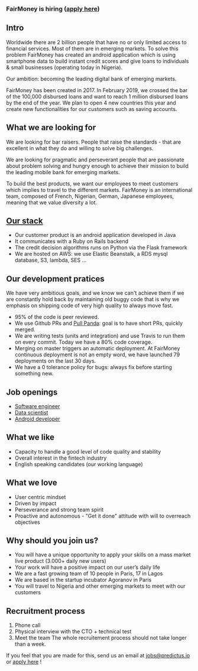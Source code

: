 ### FairMoney is hiring ([apply here](https://www.welcometothejungle.co/en/companies/fairmoney))

## Intro
Worldwide there are 2 billion people that have no or only limited access to financial services. Most of them are in emerging markets. To solve this problem FairMoney has created an android application which is using smartphone data to build instant credit scores and give loans to individuals & small businesses (operating today in Nigeria).

Our ambition: becoming the leading digital bank of emerging markets.

FairMoney has been created in 2017. In February 2019, we crossed the bar of the 100,000 disbursed loans and want to reach 1 million disbursed loans by the end of the year. We plan to open 4 new countries this year and create new functionalities for our customers such as saving accounts.

## What we are looking for
We are looking for bar raisers. People that raise the standards - that are excellent in what they do and willing to solve big challenges.

We are looking for pragmatic and perseverant people that are passionate about problem solving and hungry enough to achieve their mission to build the leading mobile bank for emerging markets.

To build the best products, we want our employees to meet customers which implies to travel to the different markets. FairMoney is an international team, composed of French, Nigerian, German, Japanese employees, meaning that we value diversity a lot.

## [Our stack](https://stackshare.io/predictus/predictus/)
- Our customer product is an android application developed in Java
- It communicates with a Ruby on Rails backend
- The credit decision algorithms runs on Python via the Flask framework
- We are hosted on AWS: we use Elastic Beanstalk, a RDS mysql database, S3, lambda, SES ...

## Our development pratices
We have very ambitious goals, and we know we can't achieve them if we are constantly hold back by maintaining old buggy code that is why we emphasis on shipping code of very high quality to always move fast.
- 95% of the code is peer reviewed.
- We use Github PRs and [Pull Panda](https://pullreminders.com/): goal is to have short PRs, quickly merged.
- We are writing tests (units and integration) and use Travis to run them on every commit. Today we have a 80% code coverage.
- Merging on master triggers an automatic deployment. At FairMoney continuous deployment is not an empty word, we have launched 79 deployments on the last 30 days.
- We have a 0 tolerance policy for bugs: always fix before starting something new.

## Job openings
- [Software engineer](https://github.com/predictus/jobs/blob/master/software_engineer.md)
- [Data scientist](https://github.com/predictus/jobs/blob/master/data_scientist.md)
- [Android developer](https://github.com/predictus/jobs/blob/master/android_developer.md)

## What we like
- Capacity to handle a good level of code quality and stability
- Overall interest in the fintech industry
- English speaking candidates (our working language)

## What we love
- User centric mindset
- Driven by impact
- Perseverance and strong team spirit
- Proactive and autonomous - "Get it done" attitude with will to overreach objectives

## Why should you join us?
- You will have a unique opportunity to apply your skills on a mass market live product (3.000+ daily new users)
- Your work will have a positive impact on our user’s daily life
- We are a fast growing team of 10 people in Paris, 17 in Lagos
- We are based in the startup incubator Agoranov in Paris
- You will travel to Nigeria and other emerging markets to meet with our customers

## Recruitment process
1) Phone call
2) Physical interview with the CTO + technical test
3) Meet the team
The whole recruitement process should not take longer than a week.

If you feel that you are made for this, send us an email at jobs@predictus.io or [apply here](https://www.welcometothejungle.co/en/companies/fairmoney) !
